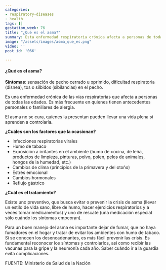 ```yaml
---
categories:
- respiratory-diseases
- health
tags: []
gestation_week: 76
title: "¿Qué es el asma?"
summary: Esta enfermedad respiratoria crónica afecta a personas de todas las edades.
image: "/assets/images/asma_que_es.png"
video: ''
post_id: '066'

---
```

#### ¿Qué es el asma?

 **Síntomas**: sensación de pecho cerrado u oprimido, dificultad respiratoria (disnea), tos o silbidos (sibilancias) en el pecho. 

Es una enfermedad crónica de las vías respiratorias que afecta a personas de todas las edades. Es más frecuente en quienes tienen antecedentes personales o familiares de alergia.

El asma no se cura, quienes la presentan pueden llevar una vida plena si aprenden a controlarla. 

**¿Cuáles son los factores que la ocasionan?**

* Infecciones respiratorias virales
* Humo de tabaco
* Exposición a irritantes en el ambiente (humo de cocina, de leña, productos de limpieza, pinturas, polvo, polen, pelos de animales, hongos de la humedad, etc.)
* Cambios de clima (principios de la primavera y del otoño)
* Estrés emocional
* Cambios hormonales
* Reflujo gástrico

**¿Cuál es el tratamiento?**

Existe uno preventivo, que busca evitar o prevenir la crisis de asma (llevar un estilo de vida sano, libre de humo, hacer ejercicios respiratorios y a veces tomar medicamentos) y uno de rescate (una medicación especial sólo cuándo los síntomas empeoran).

Para un buen manejo del asma es importante dejar de fumar, que no haya fumadores en el hogar y tratar de evitar los ambientes con humo de tabaco. Si se conocen los desencadenantes, es más fácil prevenir las crisis. Es fundamental reconocer los síntomas y controlarlos, así como recibir las vacunas para la gripe y la neumonía cada año. Saber cuándo ir a la guardia evita complicaciones.

  

FUENTE: Ministerio de Salud de la Nación